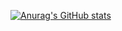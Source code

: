 [![Anurag's GitHub stats](https://github-readme-stats.vercel.app/api?username=junasir)](https://github.com/anuraghazra/github-readme-stats)
